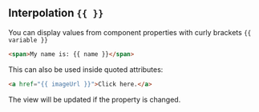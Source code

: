 ## Interpolation `{{ }}`

You can display values from component properties with curly brackets `{{ variable }}`

```html
<span>My name is: {{ name }}</span>
```

This can also be used inside quoted attributes:

```html
<a href="{{ imageUrl }}">Click here.</a>
```

The view will be updated if the property is changed.